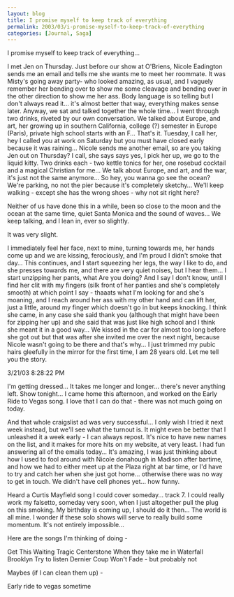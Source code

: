 ```yaml
---
layout: blog
title: I promise myself to keep track of everything
permalink: 2003/03/i-promise-myself-to-keep-track-of-everything
categories: [Journal, Saga]
---
```


I promise myself to keep track of everything…

I met Jen on Thursday. Just before our show at O'Briens, Nicole Eadington sends me an email and tells me she wants me to meet her roommate. It was Misty's going away party- who looked amazing, as usual, and I vaguely remember her bending over to show me some cleavage and bending over in the other direction to show me her ass. Body language is so telling but I don't always read it… it's almost better that way, everything makes sense later.
Anyway, we sat and talked together the whole time… I went through two drinks, riveted by our own conversation. We talked about Europe, and art, her growing up in southern California, college (?) semester in Europe (Paris), private high school starts with an F…
That's it.
Tuesday, I call her, hey I called you at work on Saturday but you must have closed early because it was raining…
Nicole sends me another email, so are you taking Jen out on Thursday?
I call, she says says yes, I pick her up, we go to the liquid kitty.
Two drinks each - two kettle tonics for her, one rosebud cocktail and a magical Christian for me…
We talk about Europe, and art, and the war, it's just not the same anymore…
So hey, you wanna go see the ocean?
We're parking, no not the pier because it's completely sketchy…
We'll keep walking - except she has the wrong shoes - why not sit right here?

Neither of us have done this in a while, been so close to the moon and the ocean at the same time, quiet Santa Monica and the sound of waves…
We keep talking, and I lean in, ever so slightly.

It was very slight.

I immediately feel her face, next to mine, turning towards me, her hands come up and we are kissing, ferociously, and I'm proud I didn't smoke that day…
This continues, and I start squeezing her legs, the way I like to do, and she presses towards me, and there are very quiet noises, but I hear them… I start unzipping her pants, what Are you doing? And I say I don't know, until I find her clit with my fingers (silk front of her panties and she's completely smooth) at which point I say - thaaats what I'm looking for and she's moaning, and I reach around her ass with my other hand and can lift her, just a little, around my finger which doesn't go in but keeps knocking.
I think she came, in any case she said thank you (although that might have been for zipping her up) and she said that was just like high school and I think she meant it in a good way…
We kissed in the car for almost too long before she got out but that was after she invited me over the next night, because Nicole wasn't going to be there and that's why…
I just trimmed my pubic hairs gleefully in the mirror for the first time, I am 28 years old. Let me tell you the story.


3/21/03 8:28:22 PM


I'm getting dressed…
It takes me longer and longer… there's never anything left.
Show tonight… I came home this afternoon, and worked on the Early Ride to Vegas song. I love that I can do that - there was not much going on today.

And that whole craigslist ad was very successful… I only wish I tried it next week instead, but we'll see what the turnout is. It might even be better that I unleashed it a week early - I can always repost. It's nice to have new names on the list, and it makes for more hits on my website, at very least. I had fun answering all of the emails today… It's amazing, I was just thinking about how I used to fool around with Nicole donahough in Madison after bartime, and how we had to either meet up at the Plaza right at bar time, or I'd have to try and catch her when she just got home… otherwise there was no way to get in touch. We didn't have cell phones yet… how funny.

Heard a Curtis Mayfield song I could cover someday… track 7.
I could really work my falsetto, someday very soon, when I just altogether pull the plug on this smoking. My birthday is coming up, I should do it then… The world is all mine. I wonder if these solo shows will serve to really build some momentum. It's not entirely impossible…

Here are the songs I'm thinking of doing -

Get This Waiting
Tragic
Centerstone
When they take me in
Waterfall
Brooklyn
Try to listen
Dernier Coup
Won't Fade - but probably not

Maybes (if I can clean them up) -

Early ride to vegas
sometime
